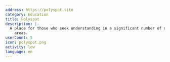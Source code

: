 ```yaml
---
address: https://polyspot.site
category: Education
title: Polyspot
description: |-
  A place for those who seek understanding in a significant number of different subject
    areas.
userCount: 5
icon: polyspot.png
activity: low
language: en
---
```

